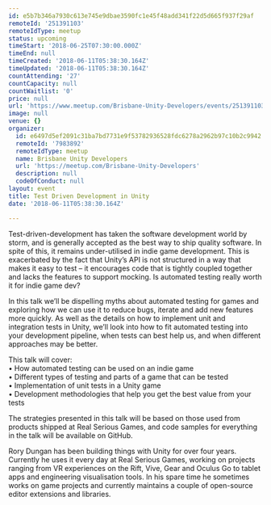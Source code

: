```yaml
---
id: e5b7b346a7930c613e745e9dbae3590fc1e45f48add341f22d5d665f937f29af
remoteId: '251391103'
remoteIdType: meetup
status: upcoming
timeStart: '2018-06-25T07:30:00.000Z'
timeEnd: null
timeCreated: '2018-06-11T05:38:30.164Z'
timeUpdated: '2018-06-11T05:38:30.164Z'
countAttending: '27'
countCapacity: null
countWaitlist: '0'
price: null
url: 'https://www.meetup.com/Brisbane-Unity-Developers/events/251391103/'
image: null
venue: {}
organizer:
  id: e6497d5ef2091c31ba7bd7731e9f53782936528fdc6278a2962b97c10b2c9942
  remoteId: '7983892'
  remoteIdType: meetup
  name: Brisbane Unity Developers
  url: 'https://meetup.com/Brisbane-Unity-Developers'
  description: null
  codeOfConduct: null
layout: event
title: Test Driven Development in Unity
date: '2018-06-11T05:38:30.164Z'

---
```

<p>Test-driven-development has taken the software development world by storm, and is generally accepted as the best way to ship quality software. In spite of this, it remains under-utilised in indie game development. This is exacerbated by the fact that Unity’s API is not structured in a way that makes it easy to test – it encourages code that is tightly coupled together and lacks the features to support mocking. Is automated testing really worth it for indie game dev?</p> <p>In this talk we’ll be dispelling myths about automated testing for games and exploring how we can use it to reduce bugs, iterate and add new features more quickly. As well as the details on how to implement unit and integration tests in Unity, we’ll look into how to fit automated testing into your development pipeline, when tests can best help us, and when different approaches may be better.</p> <p>This talk will cover:<br/>• How automated testing can be used on an indie game<br/>• Different types of testing and parts of a game that can be tested<br/>• Implementation of unit tests in a Unity game<br/>• Development methodologies that help you get the best value from your tests</p> <p>The strategies presented in this talk will be based on those used from products shipped at Real Serious Games, and code samples for everything in the talk will be available on GitHub.</p> <p>Rory Dungan has been building things with Unity for over four years. Currently he uses it every day at Real Serious Games, working on projects ranging from VR experiences on the Rift, Vive, Gear and Oculus Go to tablet apps and engineering visualisation tools. In his spare time he sometimes works on game projects and currently maintains a couple of open-source editor extensions and libraries.</p>
